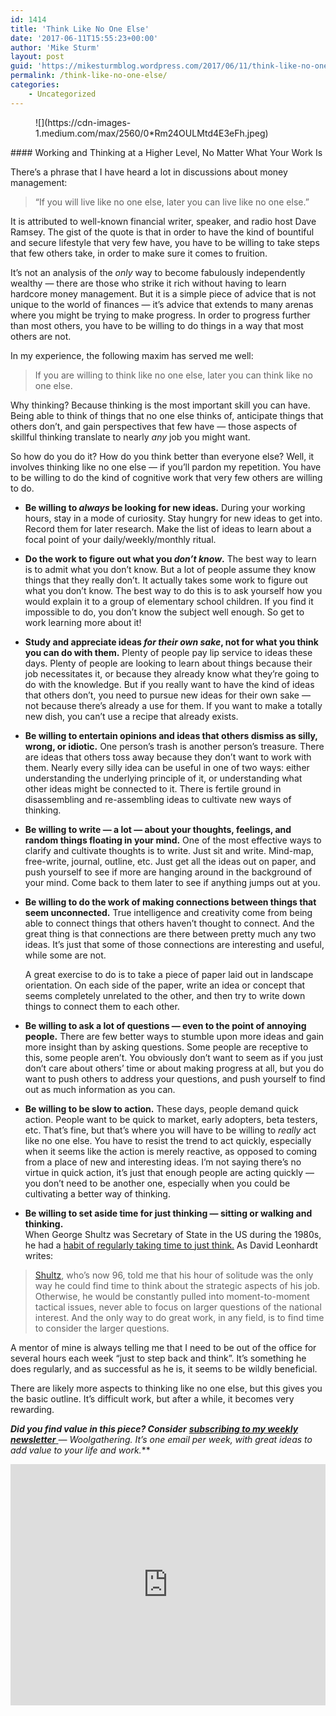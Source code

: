 ```yaml
---
id: 1414
title: 'Think Like No One Else'
date: '2017-06-11T15:55:23+00:00'
author: 'Mike Sturm'
layout: post
guid: 'https://mikesturmblog.wordpress.com/2017/06/11/think-like-no-one-else/'
permalink: /think-like-no-one-else/
categories:
    - Uncategorized
---
```


<figure>![](https://cdn-images-1.medium.com/max/2560/0*Rm24OULMtd4E3eFh.jpeg)</figure>#### Working and Thinking at a Higher Level, No Matter What Your Work Is

There’s a phrase that I have heard a lot in discussions about money management:

> “If you will live like no one else, later you can live like no one else.”

It is attributed to well-known financial writer, speaker, and radio host Dave Ramsey. The gist of the quote is that in order to have the kind of bountiful and secure lifestyle that very few have, you have to be willing to take steps that few others take, in order to make sure it comes to fruition.

It’s not an analysis of the *only* way to become fabulously independently wealthy — there are those who strike it rich without having to learn hardcore money management. But it is a simple piece of advice that is not unique to the world of finances — it’s advice that extends to many arenas where you might be trying to make progress. In order to progress further than most others, you have to be willing to do things in a way that most others are not.

In my experience, the following maxim has served me well:

> If you are willing to think like no one else, later you can think like no one else.

Why thinking? Because thinking is the most important skill you can have. Being able to think of things that no one else thinks of, anticipate things that others don’t, and gain perspectives that few have — those aspects of skillful thinking translate to nearly *any* job you might want.

So how do you do it? How do you think better than everyone else? Well, it involves thinking like no one else — if you’ll pardon my repetition. You have to be willing to do the kind of cognitive work that very few others are willing to do.

- **Be willing to *always* be looking for new ideas.** During your working hours, stay in a mode of curiosity. Stay hungry for new ideas to get into. Record them for later research. Make the list of ideas to learn about a focal point of your daily/weekly/monthly ritual.
- **Do the work to figure out what you *don’t know*.** The best way to learn is to admit what you don’t know. But a lot of people assume they know things that they really don’t. It actually takes some work to figure out what you don’t know. The best way to do this is to ask yourself how you would explain it to a group of elementary school children. If you find it impossible to do, you don’t know the subject well enough. So get to work learning more about it!
- **Study and appreciate ideas *for their own sake*, not for what you think you can do with them.** Plenty of people pay lip service to ideas these days. Plenty of people are looking to learn about things because their job necessitates it, or because they already know what they’re going to do with the knowledge. But if you really want to have the kind of ideas that others don’t, you need to pursue new ideas for their own sake — not because there’s already a use for them. If you want to make a totally new dish, you can’t use a recipe that already exists.
- **Be willing to entertain opinions and ideas that others dismiss as silly, wrong, or idiotic.** One person’s trash is another person’s treasure. There are ideas that others toss away because they don’t want to work with them. Nearly every silly idea can be useful in one of two ways: either understanding the underlying principle of it, or understanding what other ideas might be connected to it. There is fertile ground in disassembling and re-assembling ideas to cultivate new ways of thinking.
- **Be willing to write — a lot — about your thoughts, feelings, and random things floating in your mind.** One of the most effective ways to clarify and cultivate thoughts is to write. Just sit and write. Mind-map, free-write, journal, outline, etc. Just get all the ideas out on paper, and push yourself to see if more are hanging around in the background of your mind. Come back to them later to see if anything jumps out at you.
- **Be willing to do the work of making connections between things that seem unconnected.** True intelligence and creativity come from being able to connect things that others haven’t thought to connect. And the great thing is that connections are there between pretty much any two ideas. It’s just that some of those connections are interesting and useful, while some are not.   
       
    A great exercise to do is to take a piece of paper laid out in landscape orientation. On each side of the paper, write an idea or concept that seems completely unrelated to the other, and then try to write down things to connect them to each other.
- **Be willing to ask a lot of questions — even to the point of annoying people.** There are few better ways to stumble upon more ideas and gain more insight than by asking questions. Some people are receptive to this, some people aren’t. You obviously don’t want to seem as if you just don’t care about others’ time or about making progress at all, but you do want to push others to address your questions, and push yourself to find out as much information as you can.
- **Be willing to be slow to action.** These days, people demand quick action. People want to be quick to market, early adopters, beta testers, etc. That’s fine, but that’s where you will have to be willing to *really* act like no one else. You have to resist the trend to act quickly, especially when it seems like the action is merely reactive, as opposed to coming from a place of new and interesting ideas. I’m not saying there’s no virtue in quick action, it’s just that enough people are acting quickly — you don’t need to be another one, especially when you could be cultivating a better way of thinking.
- **Be willing to set aside time for just thinking — sitting or walking and thinking.**  
    When George Shultz was Secretary of State in the US during the 1980s, he had a [habit of regularly taking time to just think.](https://www.nytimes.com/2017/04/18/opinion/youre-too-busy-you-need-a-shultz-hour.html?_r=0) As David Leonhardt writes:

> [Shultz](http://www.hoover.org/profiles/george-p-shultz), who’s now 96, told me that his hour of solitude was the only way he could find time to think about the strategic aspects of his job. Otherwise, he would be constantly pulled into moment-to-moment tactical issues, never able to focus on larger questions of the national interest. And the only way to do great work, in any field, is to find time to consider the larger questions.

A mentor of mine is always telling me that I need to be out of the office for several hours each week “just to step back and think”. It’s something he does regularly, and as successful as he is, it seems to be wildly beneficial.

There are likely more aspects to thinking like no one else, but this gives you the basic outline. It’s difficult work, but after a while, it becomes very rewarding.

***Did you find value in this piece? Consider*** [***subscribing to my weekly newsletter*** ](http://tinyletter.com/mike_sturm)***—* Woolgathering*. It’s one email per week, with great ideas to add value to your life and work.***

<iframe class="wp-embedded-content" data-secret="ls8LNJXSYX" frameborder="0" height="386" loading="lazy" sandbox="allow-scripts" scrolling="no" security="restricted" src="https://upscri.be/f/61f5e9?as_embed=true#?secret=ls8LNJXSYX" title="Subscribe to Woolgathering" width="100%"></iframe>